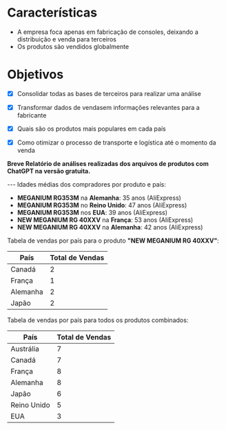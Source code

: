 # Características

- A empresa foca apenas em fabricação de consoles, deixando a distribuição e venda para terceiros
- Os produtos são vendidos globalmente

# Objetivos

- [x] Consolidar todas as bases de terceiros para realizar uma análise
- [x] Transformar dados de vendasem informações relevantes para a fabricante
- [x] Quais são os produtos mais populares em cada país
- [x] Como otimizar o processo de transporte e logística até o momento da venda



**Breve Relatório de análises realizadas dos arquivos de produtos com ChatGPT na versão gratuita.**



--- Idades médias dos compradores por produto e país:

- **MEGANIUM RG353M** na **Alemanha**: 35 anos (AliExpress)
- **MEGANIUM RG353M** no **Reino Unido**: 47 anos (AliExpress)
- **MEGANIUM RG353M** nos **EUA**: 39 anos (AliExpress)
- **NEW MEGANIUM RG 40XXV** na **França**: 53 anos (AliExpress)
- **NEW MEGANIUM RG 40XXV** na **Alemanha**: 42 anos (AliExpress)



Tabela de vendas por país para o produto **"NEW MEGANIUM RG 40XXV"**:

| País     | Total de Vendas |
| -------- | --------------- |
| Canadá   | 2               |
| França   | 1               |
| Alemanha | 2               |
| Japão    | 2               |

Tabela de vendas por país para todos os produtos combinados:

| País        | Total de Vendas |
| ----------- | --------------- |
| Austrália   | 7               |
| Canadá      | 7               |
| França      | 8               |
| Alemanha    | 8               |
| Japão       | 6               |
| Reino Unido | 5               |
| EUA         | 3               |
